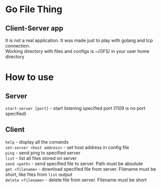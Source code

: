 # Go File Thing
## Client-Server app

It is not a real application. It was made just to play with golang and tcp connection.  
Working directory with files and configs is ~/GFS/ in your user home directory  

# How to use
## Server 
``` start-server [port] ``` - start listening specified port (1109 is no port specified)  

## Client  
``` help ``` - display all the comands  
``` set-server <host address> ``` - set host address in config file  
``` ping ``` -  send ping to specified server  
``` list ``` - list all files stored on server  
``` send <path> ``` - send specified file to server. Path must be absolute  
``` get <filename> ``` - download specified file from server. Filename must be short, like files from ``` list ``` output  
``` delete <filename> ``` - delete file from server. Filename must be short  

